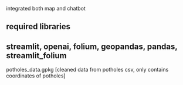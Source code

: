 integrated both map and chatbot


required libraries
--------------------------------
streamlit,
openai,
folium,
geopandas,
pandas,
streamlit_folium
--------------------------------
potholes_data.gpkg [cleaned data from potholes csv, only contains coordinates of potholes]
